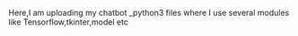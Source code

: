 Here,I am uploading my chatbot _python3 files
where I use several modules like Tensorflow,tkinter,model etc
